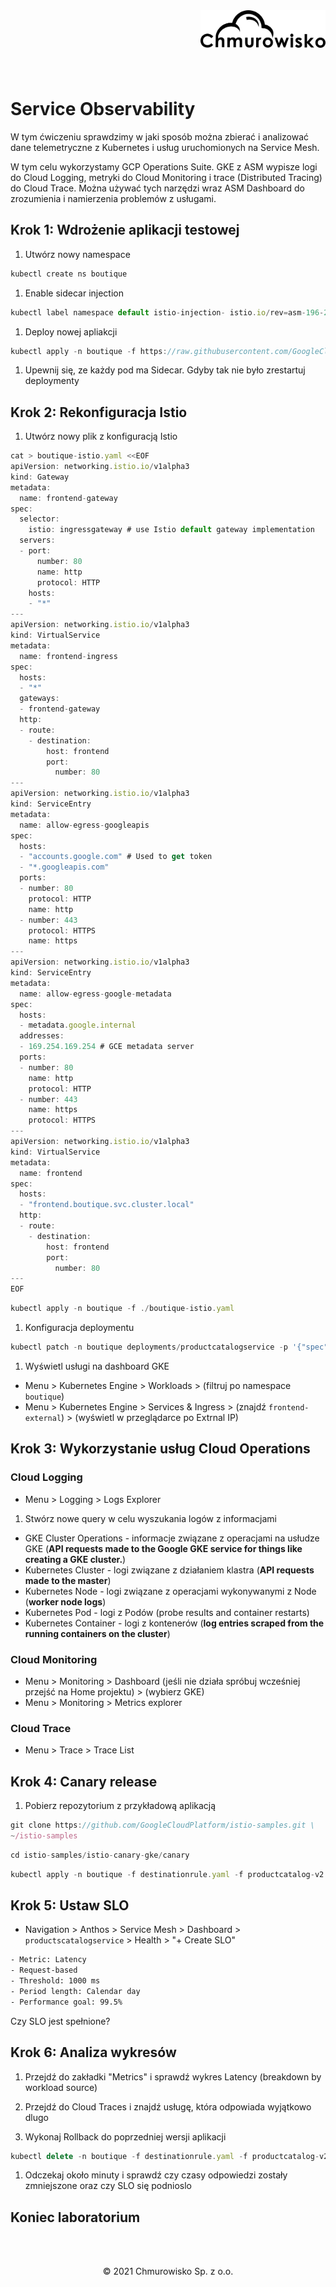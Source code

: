 <img src="../../../../img/logo.png" alt="Chmurowisko logo" width="200"  align="right">
<br><br>
<br><br>
<br><br>

# Service Observability

W tym ćwiczeniu sprawdzimy w jaki sposób można zbierać i analizować dane telemetryczne z Kubernetes i usług uruchomionych na Service Mesh.

W tym celu wykorzystamy GCP Operations Suite. GKE z ASM wypisze logi do Cloud Logging, metryki do Cloud Monitoring i trace (Distributed Tracing) do Cloud Trace. Można używać tych narzędzi wraz ASM Dashboard do zrozumienia i namierzenia problemów z usługami.

## Krok 1: Wdrożenie aplikacji testowej

1. Utwórz nowy namespace

  ```javascript
  kubectl create ns boutique
  ```

1. Enable sidecar injection
   
  ```javascript
  kubectl label namespace default istio-injection- istio.io/rev=asm-196-2 --overwrite
  ```

1. Deploy nowej apliakcji
   
  ```javascript
  kubectl apply -n boutique -f https://raw.githubusercontent.com/GoogleCloudPlatform/microservices-demo/master/release/kubernetes-manifests.yaml
  ```

1. Upewnij się, ze każdy pod ma Sidecar. Gdyby tak nie było zrestartuj deploymenty
  
## Krok 2: Rekonfiguracja Istio
  
1. Utwórz nowy plik z konfiguracją Istio  

  ```javascript
  cat > boutique-istio.yaml <<EOF
  apiVersion: networking.istio.io/v1alpha3
  kind: Gateway
  metadata:
    name: frontend-gateway
  spec:
    selector:
      istio: ingressgateway # use Istio default gateway implementation
    servers:
    - port:
        number: 80
        name: http
        protocol: HTTP
      hosts:
      - "*"
  ---
  apiVersion: networking.istio.io/v1alpha3
  kind: VirtualService
  metadata:
    name: frontend-ingress
  spec:
    hosts:
    - "*"
    gateways:
    - frontend-gateway
    http:
    - route:
      - destination:
          host: frontend
          port:
            number: 80
  ---
  apiVersion: networking.istio.io/v1alpha3
  kind: ServiceEntry
  metadata:
    name: allow-egress-googleapis
  spec:
    hosts:
    - "accounts.google.com" # Used to get token
    - "*.googleapis.com"
    ports:
    - number: 80
      protocol: HTTP
      name: http
    - number: 443
      protocol: HTTPS
      name: https
  ---
  apiVersion: networking.istio.io/v1alpha3
  kind: ServiceEntry
  metadata:
    name: allow-egress-google-metadata
  spec:
    hosts:
    - metadata.google.internal
    addresses:
    - 169.254.169.254 # GCE metadata server
    ports:
    - number: 80
      name: http
      protocol: HTTP
    - number: 443
      name: https
      protocol: HTTPS
  ---
  apiVersion: networking.istio.io/v1alpha3
  kind: VirtualService
  metadata:
    name: frontend
  spec:
    hosts:
    - "frontend.boutique.svc.cluster.local"
    http:
    - route:
      - destination:
          host: frontend
          port:
            number: 80
  ---
  EOF
  ```

  ```javascript
  kubectl apply -n boutique -f ./boutique-istio.yaml
  ```

1. Konfiguracja deploymentu

  ```javascript
  kubectl patch -n boutique deployments/productcatalogservice -p '{"spec":{"template":{"metadata":{"labels":{"version":"v1"}}}}}'
  ```
  
1. Wyświetl usługi na dashboard GKE
  
  - Menu > Kubernetes Engine > Workloads > (filtruj po namespace `boutique`)
  - Menu > Kubernetes Engine > Services & Ingress > (znajdź `frontend-external`) > (wyświetl w przeglądarce po Extrnal IP)

## Krok 3:  Wykorzystanie usług Cloud Operations
    
### Cloud Logging    
    
  - Menu > Logging > Logs Explorer    
  
1. Stwórz nowe query w celu wyszukania logów z informacjami

  - GKE Cluster Operations - informacje związane z operacjami na usłudze GKE (__API requests made to the Google GKE service for things like creating a GKE cluster.__)
  - Kubernetes Cluster - logi związane z działaniem klastra (__API requests made to the master__)
  - Kubernetes Node - logi związane z operacjami wykonywanymi z Node (__worker node logs__)
  - Kubernetes Pod - logi z Podów (probe results and container restarts)
  - Kubernetes Container - logi z kontenerów (__log entries scraped from the running containers on the cluster__)

### Cloud Monitoring

  - Menu > Monitoring > Dashboard (jeśli nie działa spróbuj wcześniej przejść na Home projektu) > (wybierz GKE)
  - Menu > Monitoring > Metrics explorer

### Cloud Trace

  - Menu > Trace > Trace List
  
## Krok 4: Canary release

1. Pobierz repozytorium z przykładową aplikacją

  ```javascript
  git clone https://github.com/GoogleCloudPlatform/istio-samples.git \
  ~/istio-samples
  ```
  
  ```javascript
  cd istio-samples/istio-canary-gke/canary
  ```
  
  ```javascript
  kubectl apply -n boutique -f destinationrule.yaml -f productcatalog-v2.yaml -f vs-split-traffic.yaml
  ```

## Krok 5: Ustaw SLO

  - Navigation > Anthos > Service Mesh > Dashboard > `productscatalogservice` > Health > "+ Create SLO"

  ```bash
  - Metric: Latency
  - Request-based
  - Threshold: 1000 ms
  - Period length: Calendar day
  - Performance goal: 99.5%
  ```

  Czy SLO jest spełnione?

## Krok 6: Analiza wykresów

1. Przejdź do zakładki "Metrics" i sprawdź wykres Latency (breakdown by workload source)

1. Przejdź do Cloud Traces i znajdź usługę, która odpowiada wyjątkowo dlugo

1. Wykonaj Rollback do poprzedniej wersji aplikacji
  
  ```javascript
  kubectl delete -n boutique -f destinationrule.yaml -f productcatalog-v2.yaml -f vs-split-traffic.yaml
  ```

1. Odczekaj około minuty i sprawdź czy czasy odpowiedzi zostały zmniejszone oraz czy SLO się podnioslo
  
## Koniec laboratorium

<br><br>

<center><p>&copy; 2021 Chmurowisko Sp. z o.o.<p></center>
